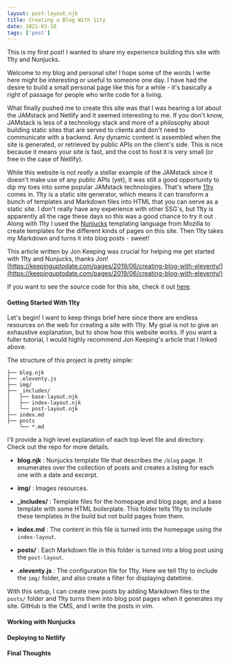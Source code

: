 ```yaml
---
layout: post-layout.njk 
title: Creating a Blog With 11ty
date: 2021-03-18
tags: ['post']
---
```

<!-- Excerpt Start -->
This is my first post! I wanted to share my experience building this site with 11ty and Nunjucks.
<!-- Excerpt End --> 
Welcome to my blog and personal site! I hope some of the words I write here might be interesting or useful to someone one day. I have had the desire to build a small personal page like this for a while - it's basically a right of passage for people who write code for a living. 

What finally pushed me to create this site was that I was hearing a lot about the JAMstack and Netlify and it seemed interesting to me. If you don't know, JAMstack is less of a technology stack and more of a philosophy about building static sites that are served to clients and don't need to communicate with a backend. Any dynamic content is assembled when the site is generated, or retrieved by public APIs on the client's side. This is nice because it means your site is fast, and the cost to host it is very small (or free in the case of Netlify). 

While this website is not _really_ a stellar example of the JAMstack since it doesn't make use of any  public APIs (yet), it was still a good opportunity to dip my toes into some popular JAMstack technologies. That's where [11ty](11ty.dev) comes in. 11ty is a static site generator, which means it can transform a bunch of templates and Markdown files into HTML that you can serve as a static site. I don't really have any experience with other SSG's, but 11ty is apparently all the rage these days so this was a good chance to try it out . Along with 11ty I used the [Nunjucks](https://mozilla.github.io/nunjucks/) templating language from Mozilla to create templates for the different kinds of pages on this site. Then 11ty takes my Markdown and turns it into blog posts - sweet!

This article written by Jon Keeping was crucial for helping me get started with 11ty and Nunjucks, thanks Jon!  
[https://keepinguptodate.com/pages/2019/06/creating-blog-with-eleventy/](https://keepinguptodate.com/pages/2019/06/creating-blog-with-eleventy/)

If you want to see the source code for this site, check it out [here](https://github.com/n-parisi/11ty-blog).

#### Getting Started With 11ty

Let's begin! I want to keep things brief here since there are endless resources on the web for creating a site with 11ty. My goal is not to give an exhaustive explanation, but to show how this website works. If you want a fuller tutorial, I would highly recommend Jon Keeping's article that I linked above.

The structure of this project is pretty simple:
```
├── blog.njk
├── .eleventy.js
├── img/
├── _includes/
│   ├── base-layout.njk
│   ├── index-layout.njk
│   └── post-layout.njk
├── index.md
├── posts
    └── *.md
```
I'll provide a high level explanation of each top level file and directory. Check out the repo for more details.

- **blog.njk**
: Nunjucks template file that describes the `/blog` page. It enumerates over the collection of posts and creates a listing for each one with a date and excerpt. 

- **img/**
: Images resources.

- **_includes/**
: Template files for the homepage and blog page, and a base template with some HTML boilerplate. This folder tells 11ty to include these templates in the build but not build pages from them. 

- **index.md**
: The content in this file is turned into the homepage using the `index-layout`.

- **posts/**
: Each Markdown file in this folder is turned into a blog post using the `post-layout`.

- **.eleventy.js**
: The configuration file for 11ty. Here we tell 11ty to include the `img/` folder, and also create a filter for displaying datetime.

With this setup, I can create new posts by adding Markdown files to the `posts/` folder and 11ty turns them into blog post pages when it generates my site. GitHub is the CMS, and I write the posts in vim. 

#### Working with Nunjucks

#### Deploying to Netlify

#### Final Thoughts
